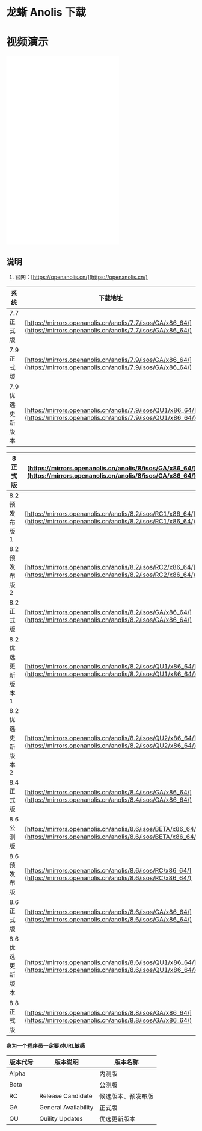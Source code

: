 # 龙蜥 Anolis 下载

# 视频演示

<iframe src="//player.bilibili.com/player.html?aid=568078647&bvid=BV1yv4y1b7fp&cid=1042022780&page=1" scrolling="no" border="0" frameborder="no" framespacing="0" allowfullscreen="true" style="height: 500px;"></iframe>

## 说明

1. 官网：[https://openanolis.cn/](https://openanolis.cn/)

| 系统         | 下载地址                                                                                                                   |
|------------|------------------------------------------------------------------------------------------------------------------------|
| 7.7 正式版    | [https://mirrors.openanolis.cn/anolis/7.7/isos/GA/x86_64/](https://mirrors.openanolis.cn/anolis/7.7/isos/GA/x86_64/)   |
| 7.9 正式版    | [https://mirrors.openanolis.cn/anolis/7.9/isos/GA/x86_64/](https://mirrors.openanolis.cn/anolis/7.9/isos/GA/x86_64/)   |
| 7.9 优选更新版本 | [https://mirrors.openanolis.cn/anolis/7.9/isos/QU1/x86_64/](https://mirrors.openanolis.cn/anolis/7.9/isos/QU1/x86_64/) |

| 8 正式版        | [https://mirrors.openanolis.cn/anolis/8/isos/GA/x86_64/](https://mirrors.openanolis.cn/anolis/8/isos/GA/x86_64/)         |
|--------------|--------------------------------------------------------------------------------------------------------------------------|
| 8.2 预发布版 1   | [https://mirrors.openanolis.cn/anolis/8.2/isos/RC1/x86_64/](https://mirrors.openanolis.cn/anolis/8.2/isos/RC1/x86_64/)   |
| 8.2 预发布版 2   | [https://mirrors.openanolis.cn/anolis/8.2/isos/RC2/x86_64/](https://mirrors.openanolis.cn/anolis/8.2/isos/RC2/x86_64/)   |
| 8.2 正式版      | [https://mirrors.openanolis.cn/anolis/8.2/isos/GA/x86_64/](https://mirrors.openanolis.cn/anolis/8.2/isos/GA/x86_64/)     |
| 8.2 优选更新版本 1 | [https://mirrors.openanolis.cn/anolis/8.2/isos/QU1/x86_64/](https://mirrors.openanolis.cn/anolis/8.2/isos/QU1/x86_64/)   |
| 8.2 优选更新版本 2 | [https://mirrors.openanolis.cn/anolis/8.2/isos/QU2/x86_64/](https://mirrors.openanolis.cn/anolis/8.2/isos/QU2/x86_64/)   |
| 8.4 正式版      | [https://mirrors.openanolis.cn/anolis/8.4/isos/GA/x86_64/](https://mirrors.openanolis.cn/anolis/8.4/isos/GA/x86_64/)     |
| 8.6 公测版      | [https://mirrors.openanolis.cn/anolis/8.6/isos/BETA/x86_64/](https://mirrors.openanolis.cn/anolis/8.6/isos/BETA/x86_64/) |
| 8.6 预发布版     | [https://mirrors.openanolis.cn/anolis/8.6/isos/RC/x86_64/](https://mirrors.openanolis.cn/anolis/8.6/isos/RC/x86_64/)     |
| 8.6 正式版      | [https://mirrors.openanolis.cn/anolis/8.6/isos/GA/x86_64/](https://mirrors.openanolis.cn/anolis/8.6/isos/GA/x86_64/)     |
| 8.6 优选更新版本   | [https://mirrors.openanolis.cn/anolis/8.6/isos/QU1/x86_64/](https://mirrors.openanolis.cn/anolis/8.6/isos/QU1/x86_64/)   |
| 8.8 正式版      | [https://mirrors.openanolis.cn/anolis/8.8/isos/GA/x86_64/](https://mirrors.openanolis.cn/anolis/8.8/isos/GA/x86_64/)     |

**身为一个程序员一定要对URL敏感**

| 版本代号  | 版本说明                 | 版本名称      |
|-------|----------------------|-----------|
| Alpha |                      | 内测版       |
| Beta  |                      | 公测版       |
| RC    | Release Candidate    | 候选版本、预发布版 |
| GA    | General Availability | 正式版       |
| QU    | Quility Updates      | 优选更新版本    |
